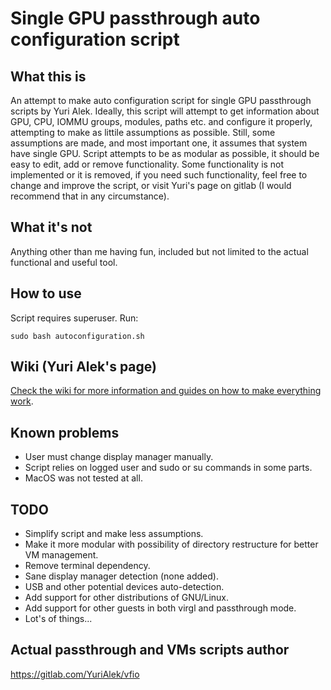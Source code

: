 # Single GPU passthrough auto configuration script

## What this is
An attempt to make auto configuration script for single GPU passthrough scripts by Yuri Alek. Ideally, this script will attempt to get information about GPU, CPU, IOMMU groups, modules, paths etc. and configure it properly, attempting to make as littile assumptions as possible. Still, some assumptions are made, and most important one, it assumes that system have single GPU.
Script attempts to be as modular as possible, it should be easy to edit, add or remove functionality.
Some functionality is not implemented or it is removed, if you need such functionality, feel free to change and improve the script, or visit Yuri's page on gitlab (I would recommend that in any circumstance). 

## What it's not
Anything other than me having fun, included but not limited to the actual functional and useful tool.

## How to use
Script requires superuser.
 Run:
```
sudo bash autoconfiguration.sh
```

## Wiki (Yuri Alek's page)
[Check the wiki for more information and guides on how to make everything work](https://gitlab.com/YuriAlek/vfio/wikis/Home).

## Known problems
- User must change display manager manually.
- Script relies on logged user and sudo or su commands in some parts.
- MacOS was not tested at all.

## TODO
- Simplify script and make less assumptions.
- Make it more modular with possibility of directory restructure for better VM management.
- Remove terminal dependency.
- Sane display manager detection (none added).
- USB and other potential devices auto-detection.
- Add support for other distributions of GNU/Linux.
- Add support for other guests in both virgl and passthrough mode.
- Lot's of things...

## Actual passthrough and VMs scripts author
https://gitlab.com/YuriAlek/vfio
